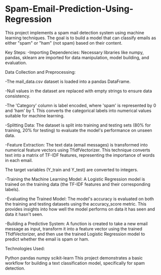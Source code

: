 # Spam-Email-Prediction-Using-Regression
This project implements a spam mail detection system using machine learning techniques. The goal is to build a model that can classify emails as either "spam" or "ham" (not spam) based on their content.

Key Steps:
-Importing Dependencies: Necessary libraries like numpy, pandas, sklearn are imported for data manipulation, model building, and evaluation.

Data Collection and Preprocessing:

-The mail_data.csv dataset is loaded into a pandas DataFrame.

-Null values in the dataset are replaced with empty strings to ensure data consistency.

-The 'Category' column is label encoded, where 'spam' is represented by 0 and 'ham' by 1. This converts the categorical labels into numerical values suitable for machine learning.

-Splitting Data: The dataset is split into training and testing sets (80% for training, 20% for testing) to evaluate the model's performance on unseen data.

-Feature Extraction:
The text data (email messages) is transformed into numerical feature vectors using TfidfVectorizer. This technique converts text into a matrix of TF-IDF features, representing the importance of words in each email.

The target variables (Y_train and Y_test) are converted to integers.

-Training the Machine Learning Model: A Logistic Regression model is trained on the training data (the TF-IDF features and their corresponding labels).

-Evaluating the Trained Model:
The model's accuracy is evaluated on both the training and testing datasets using the accuracy_score metric. This provides insights into how well the model performs on data it has seen and data it hasn't seen.

-Building a Predictive System: A function is created to take a new email message as input, transform it into a feature vector using the trained TfidfVectorizer, and then use the trained Logistic Regression model to predict whether the email is spam or ham.

Technologies Used:

Python
pandas
numpy
scikit-learn
This project demonstrates a basic workflow for building a text classification model, specifically for spam detection.
